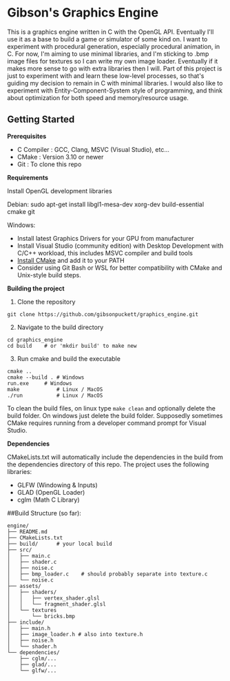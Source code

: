 # Gibson's Graphics Engine

This is a graphics engine written in C with the OpenGL API. Eventually I'll use it as a base to build a game or simulator of some kind on. I want to experiment with procedural generation, especially procedural animation, in C. For now, I'm aiming to use minimal libraries, and I'm sticking to .bmp image files for textures so I can write my own image loader. Eventually if it makes more sense to go with extra libraries then I will. Part of this project is just to experiment with and learn these low-level processes, so that's guiding my decision to remain in C with minimal libraries. I would also like to experiment with Entity-Component-System style of programming, and think about optimization for both speed and memory/resource usage.

## Getting Started

**Prerequisites**

* C Compiler : GCC, Clang, MSVC (Visual Studio), etc...
* CMake      : Version 3.10 or newer
* Git        : To clone this repo

**Requirements**

Install OpenGL development libraries

Debian:
sudo apt-get install libgl1-mesa-dev xorg-dev build-essential cmake git

Windows:
- Install latest Graphics Drivers for your GPU from manufacturer
- Install Visual Studio (community edition) with Desktop Development with C/C++ workload, this includes MSVC compiler and build tools
- [Install CMake](https://cmake.org/download/) and add it to your PATH
- Consider using Git Bash or WSL for better compatibility with CMake and Unix-style build steps.

**Building the project**

1. Clone the repository
```
git clone https://github.com/gibsonpuckett/graphics_engine.git
```

2. Navigate to the build directory
```
cd graphics_engine
cd build	# or 'mkdir build' to make new 
```

3. Run cmake and build the executable
```
cmake ..
cmake --build . # Windows
run.exe 	# Windows
make  	        # Linux / MacOS
./run 	        # Linux / MacOS
```
To clean the build files, on linux type `make clean` and optionally delete the build folder. On windows just delete the build folder. Supposedly sometimes CMake requires running from a developer command prompt for Visual Studio.

**Dependencies**

CMakeLists.txt will automatically include the dependencies in the build from the dependencies directory of this repo. The project uses the following libraries:
* GLFW (Windowing & Inputs)
* GLAD (OpenGL Loader)
* cglm (Math C Library)

##Build Structure (so far):
```
engine/
├── README.md
├── CMakeLists.txt
├── build/		# your local build
├── src/
│   ├── main.c
│   ├── shader.c
│   ├── noise.c
│   ├── bmp_loader.c	# should probably separate into texture.c
│   └── noise.c
├── assets/
│   ├── shaders/
│   │   ├── vertex_shader.glsl
│   │   └── fragment_shader.glsl
│   └── textures
│       └── bricks.bmp
├── include/
│   ├── main.h
│   ├── image_loader.h # also into texture.h
│   ├── noise.h
│   └── shader.h
└── dependencies/
    ├── cglm/...
    ├── glad/...
    └── glfw/...
```
